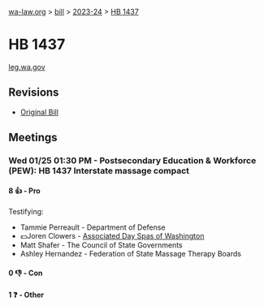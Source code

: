 [wa-law.org](/) > [bill](/bill/) > [2023-24](/bill/2023-24/) > [HB 1437](/bill/2023-24/hb/1437/)

# HB 1437
[leg.wa.gov](https://app.leg.wa.gov/billsummary?BillNumber=1437&Year=2023&Initiative=false)

## Revisions
* [Original Bill](1/)

## Meetings
### Wed 01/25 01:30 PM - Postsecondary Education & Workforce (PEW): HB 1437 Interstate massage compact
#### 8 👍 - Pro
Testifying:
* Tammie Perreault - Department of Defense
* 💵Joren Clowers - [Associated Day Spas of Washington](/org/associated_day_spas_of_washington/)
* Matt Shafer - The Council of State Governments
* Ashley Hernandez - Federation of State Massage Therapy Boards

#### 0 👎 - Con

#### 1 ❓ - Other
